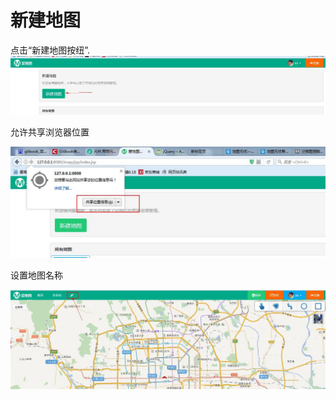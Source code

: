 # 新建地图

点击“新建地图按纽”.![](/assets/新建地图1.jpg)

允许共享浏览器位置

![](/assets/允许共享.jpg)

设置地图名称

![](/assets/修改地图名称.jpg)


